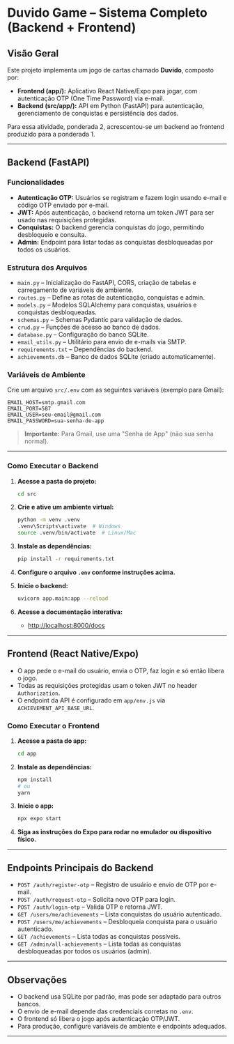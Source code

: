 # Duvido Game – Sistema Completo (Backend + Frontend)

## Visão Geral

Este projeto implementa um jogo de cartas chamado **Duvido**, composto por:

- **Frontend (app/):** Aplicativo React Native/Expo para jogar, com autenticação OTP (One Time Password) via e-mail.
- **Backend (src/app/):** API em Python (FastAPI) para autenticação, gerenciamento de conquistas e persistência dos dados.

Para essa atividade, ponderada 2, acrescentou-se um backend ao frontend produzido para a ponderada 1.

---

## Backend (FastAPI)

### Funcionalidades

- **Autenticação OTP:** Usuários se registram e fazem login usando e-mail e código OTP enviado por e-mail.
- **JWT:** Após autenticação, o backend retorna um token JWT para ser usado nas requisições protegidas.
- **Conquistas:** O backend gerencia conquistas do jogo, permitindo desbloqueio e consulta.
- **Admin:** Endpoint para listar todas as conquistas desbloqueadas por todos os usuários.

### Estrutura dos Arquivos

- `main.py` – Inicialização do FastAPI, CORS, criação de tabelas e carregamento de variáveis de ambiente.
- `routes.py` – Define as rotas de autenticação, conquistas e admin.
- `models.py` – Modelos SQLAlchemy para conquistas, usuários e conquistas desbloqueadas.
- `schemas.py` – Schemas Pydantic para validação de dados.
- `crud.py` – Funções de acesso ao banco de dados.
- `database.py` – Configuração do banco SQLite.
- `email_utils.py` – Utilitário para envio de e-mails via SMTP.
- `requirements.txt` – Dependências do backend.
- `achievements.db` – Banco de dados SQLite (criado automaticamente).

### Variáveis de Ambiente

Crie um arquivo `src/.env` com as seguintes variáveis (exemplo para Gmail):

```
EMAIL_HOST=smtp.gmail.com
EMAIL_PORT=587
EMAIL_USER=seu-email@gmail.com
EMAIL_PASSWORD=sua-senha-de-app
```

> **Importante:** Para Gmail, use uma "Senha de App" (não sua senha normal).

---

### Como Executar o Backend

1. **Acesse a pasta do projeto:**
   ```bash
   cd src
   ```

2. **Crie e ative um ambiente virtual:**
   ```bash
   python -m venv .venv
   .venv\Scripts\activate  # Windows
   source .venv/bin/activate  # Linux/Mac
   ```

3. **Instale as dependências:**
   ```bash
   pip install -r requirements.txt
   ```

4. **Configure o arquivo `.env` conforme instruções acima.**

5. **Inicie o backend:**
   ```bash
   uvicorn app.main:app --reload
   ```

6. **Acesse a documentação interativa:**
   - [http://localhost:8000/docs](http://localhost:8000/docs)

---

## Frontend (React Native/Expo)

- O app pede o e-mail do usuário, envia o OTP, faz login e só então libera o jogo.
- Todas as requisições protegidas usam o token JWT no header `Authorization`.
- O endpoint da API é configurado em `app/env.js` via `ACHIEVEMENT_API_BASE_URL`.

### Como Executar o Frontend

1. **Acesse a pasta do app:**
   ```bash
   cd app
   ```

2. **Instale as dependências:**
   ```bash
   npm install
   # ou
   yarn
   ```

3. **Inicie o app:**
   ```bash
   npx expo start
   ```

4. **Siga as instruções do Expo para rodar no emulador ou dispositivo físico.**

---

## Endpoints Principais do Backend

- `POST /auth/register-otp` – Registro de usuário e envio de OTP por e-mail.
- `POST /auth/request-otp` – Solicita novo OTP para login.
- `POST /auth/login-otp` – Valida OTP e retorna JWT.
- `GET /users/me/achievements` – Lista conquistas do usuário autenticado.
- `POST /users/me/achievements` – Desbloqueia conquista para o usuário autenticado.
- `GET /achievements` – Lista todas as conquistas possíveis.
- `GET /admin/all-achievements` – Lista todas as conquistas desbloqueadas por todos os usuários (admin).

---

## Observações

- O backend usa SQLite por padrão, mas pode ser adaptado para outros bancos.
- O envio de e-mail depende das credenciais corretas no `.env`.
- O frontend só libera o jogo após autenticação OTP/JWT.
- Para produção, configure variáveis de ambiente e endpoints adequados.

---

